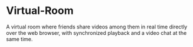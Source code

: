 # Virtual-Room
A virtual room where friends share videos among them in real time directly over the web browser, with synchronized playback and a video chat at the same time.
